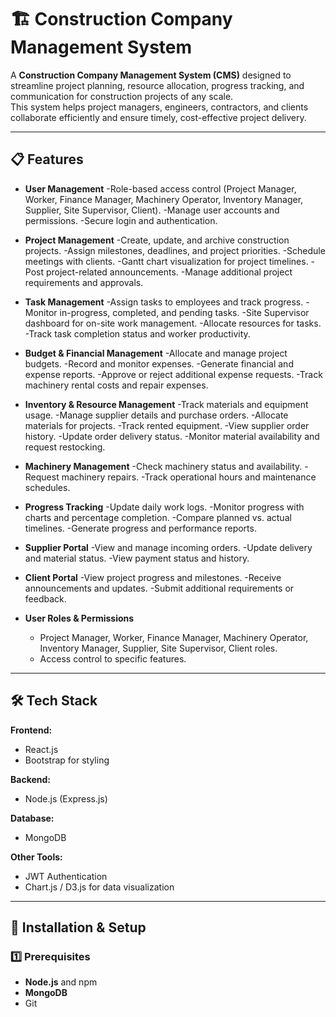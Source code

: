 # 🏗 Construction Company Management System

A **Construction Company Management System (CMS)** designed to streamline project planning, resource allocation, progress tracking, and communication for construction projects of any scale.  
This system helps project managers, engineers, contractors, and clients collaborate efficiently and ensure timely, cost-effective project delivery.

---

## 📋 Features

- **User Management**
  -Role-based access control (Project Manager,
   Worker, Finance Manager, Machinery Operator,
   Inventory Manager, Supplier, Site Supervisor, Client).
  -Manage user accounts and permissions.
  -Secure login and authentication.

- **Project Management**
  -Create, update, and archive construction projects.
  -Assign milestones, deadlines, and project priorities.
  -Schedule meetings with clients.
  -Gantt chart visualization for project timelines.
  -Post project-related announcements.
  -Manage additional project requirements and approvals.

- **Task Management**
  -Assign tasks to employees and track progress.
  -Monitor in-progress, completed, and pending tasks.
  -Site Supervisor dashboard for on-site work management.
  -Allocate resources for tasks.
  -Track task completion status and worker productivity.
  
- **Budget & Financial Management**
  -Allocate and manage project budgets.
  -Record and monitor expenses.
  -Generate financial and expense reports.
  -Approve or reject additional expense requests.
  -Track machinery rental costs and repair expenses.

- **Inventory & Resource Management**
  -Track materials and equipment usage.
  -Manage supplier details and purchase orders.
  -Allocate materials for projects.
  -Track rented equipment.
  -View supplier order history.
  -Update order delivery status.
  -Monitor material availability and request restocking.

- **Machinery Management**
  -Check machinery status and availability.
  -Request machinery repairs.
  -Track operational hours and maintenance schedules.

- **Progress Tracking**
  -Update daily work logs.
  -Monitor progress with charts and percentage completion.
  -Compare planned vs. actual timelines.
  -Generate progress and performance reports.

- **Supplier Portal**
  -View and manage incoming orders.
  -Update delivery and material status.
  -View payment status and history.

- **Client Portal**
  -View project progress and milestones.
  -Receive announcements and updates.
  -Submit additional requirements or feedback.

- **User Roles & Permissions**
  - Project Manager, Worker, Finance Manager, Machinery Operator, Inventory Manager, Supplier, Site Supervisor, Client roles.
  - Access control to specific features.

---

## 🛠 Tech Stack

**Frontend:**
- React.js 
- Bootstrap for styling

**Backend:**
- Node.js (Express.js) 

**Database:**
- MongoDB

**Other Tools:**
- JWT Authentication
- Chart.js / D3.js for data visualization

---

## 🚀 Installation & Setup

### 1️⃣ Prerequisites
- **Node.js** and npm
- **MongoDB** 
- Git

